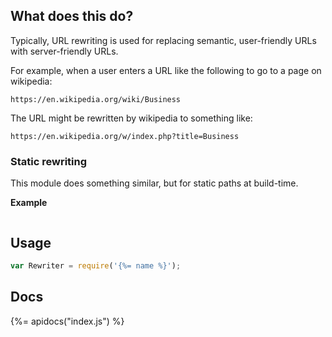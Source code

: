 ## What does this do?

Typically, URL rewriting is used for replacing semantic, user-friendly URLs with server-friendly URLs.

For example, when a user enters a URL like the following to go to a page on wikipedia:

```
https://en.wikipedia.org/wiki/Business
```

The URL might be rewritten by wikipedia to something like:

```
https://en.wikipedia.org/w/index.php?title=Business
```

### Static rewriting

This module does something similar, but for static paths at build-time.

**Example**

```js

```


</details>

## Usage

```js
var Rewriter = require('{%= name %}');
```

## Docs
{%= apidocs("index.js") %}